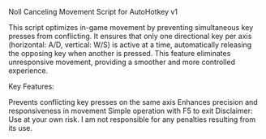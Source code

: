 Noll Canceling Movement Script for AutoHotkey v1

This script optimizes in-game movement by preventing simultaneous key presses from conflicting. It ensures that only one directional key per axis (horizontal: A/D, vertical: W/S) is active at a time, automatically releasing the opposing key when another is pressed. This feature eliminates unresponsive movement, providing a smoother and more controlled experience.

Key Features:

Prevents conflicting key presses on the same axis
Enhances precision and responsiveness in movement
Simple operation with F5 to exit
Disclaimer: Use at your own risk. I am not responsible for any penalties resulting from its use.


